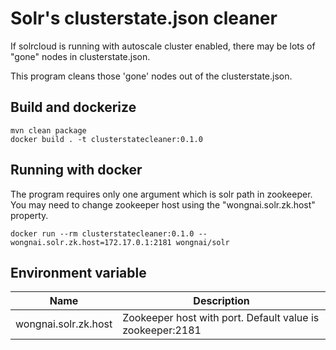 # Solr's clusterstate.json cleaner

If solrcloud is running with autoscale cluster enabled, there may be lots of "gone" nodes in clusterstate.json.

This program cleans those 'gone' nodes out of the clusterstate.json.

## Build and dockerize

    mvn clean package
    docker build . -t clusterstatecleaner:0.1.0
    
## Running with docker

The program requires only one argument which is solr path in zookeeper. You may need to change zookeeper host using the "wongnai.solr.zk.host" property.

    docker run --rm clusterstatecleaner:0.1.0 --wongnai.solr.zk.host=172.17.0.1:2181 wongnai/solr
    
## Environment variable
| Name | Description |
|------|-------------|
|wongnai.solr.zk.host | Zookeeper host with port. Default value is zookeeper:2181 | 

